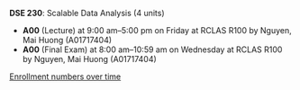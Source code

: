 **DSE 230**: Scalable Data Analysis (4 units)

- **A00** (Lecture) at 9:00 am–5:00 pm on Friday at RCLAS R100 by Nguyen, Mai Huong (A01717404)
- **A00** (Final Exam) at 8:00 am–10:59 am on Wednesday at RCLAS R100 by Nguyen, Mai Huong (A01717404)

[Enrollment numbers over time](./DSE230.tsv)
